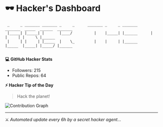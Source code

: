 
# 🕶️ Hacker's Dashboard

```
 _     _ _______ _______ _     _      _______ _     _ _______      _______  _____  ______  _______
 |_____| |_____| |       |____/          |    |_____| |______      |       |     | |     \ |______
 |     | |     | |_____  |    \_         |    |     | |______      |_____  |_____| |_____/ |______
                                                                                                  
```

**💻 GitHub Hacker Stats**
- Followers: 215
- Public Repos: 64

**⚡ Hacker Tip of the Day**  
> Hack the planet!

![Contribution Graph](https://github-readme-activity-graph.vercel.app/graph?username=mdabir1203&theme=tokyo-night)

---
⚔️ *Automated update every 6h by a secret hacker agent...*
